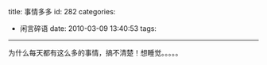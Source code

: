 title: 事情多多
id: 282
categories:
  - 闲言碎语
date: 2010-03-09 13:40:53
tags:
---

为什么每天都有这么多的事情，搞不清楚！想睡觉。。。。。